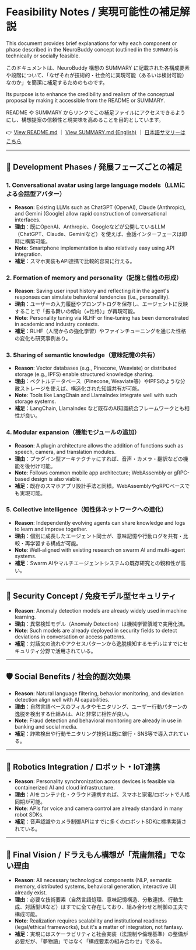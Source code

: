 # Feasibility Notes / 実現可能性の補足解説

This document provides brief explanations for why each component or phase described in the NeuroBuddy concept (outlined in the `SUMMARY`) is technically or socially feasible.

このドキュメントは、NeuroBuddy 構想の SUMMARY に記載された各構成要素や段階について、「なぜそれが技術的・社会的に実現可能（あるいは検討可能）なのか」を簡潔に補足するためのものです。

Its purpose is to enhance the credibility and realism of the conceptual proposal by making it accessible from the README or SUMMARY.

README や SUMMARY からリンクでこの補足ファイルにアクセスできるようにし、構想提案の信頼性と現実味を高めることを目的としています。

👉 [View README.md](./README.md) ｜ [View SUMMARY.md (English)](./SUMMARY.md) ｜ [日本語サマリーはこちら](./SUMMARY_ja.md)

---

## 🔧 Development Phases / 発展フェーズごとの補足

### 1. Conversational avatar using large language models（LLMによる会話型アバター）

* **Reason**: Existing LLMs such as ChatGPT (OpenAI), Claude (Anthropic), and Gemini (Google) allow rapid construction of conversational interfaces.
* **理由**：既にOpenAI、Anthropic、Googleなどが公開しているLLM（ChatGPT、Claude、Geminiなど）を使えば、会話インターフェースは即時に構築可能。
* **Note**: Smartphone implementation is also relatively easy using API integration.
* **補足**：スマホ実装もAPI連携で比較的容易に行える。

### 2. Formation of memory and personality（記憶と個性の形成）

* **Reason**: Saving user input history and reflecting it in the agent's responses can simulate behavioral tendencies (i.e., personality).
* **理由**：ユーザーの入力履歴やプロンプトログを保存し、エージェントに反映することで「振る舞いの傾向（=性格）」が再現可能。
* **Note**: Personality tuning via RLHF or fine-tuning has been demonstrated in academic and industry contexts.
* **補足**：RLHF（人間からの強化学習）やファインチューニングを通じた性格の変化も研究事例あり。

### 3. Sharing of semantic knowledge（意味記憶の共有）

* **Reason**: Vector databases (e.g., Pinecone, Weaviate) or distributed storage (e.g., IPFS) enable structured knowledge sharing.
* **理由**：ベクトルデータベース（Pinecone, Weaviate等）やIPFSのような分散ストレージを使えば、構造化された知識共有が可能。
* **Note**: Tools like LangChain and LlamaIndex integrate well with such storage systems.
* **補足**：LangChain, LlamaIndex など既存のAI知識統合フレームワークとも相性が良い。

### 4. Modular expansion（機能モジュールの追加）

* **Reason**: A plugin architecture allows the addition of functions such as speech, camera, and translation modules.
* **理由**：プラグイン型アーキテクチャにすれば、音声・カメラ・翻訳などの機能を後付け可能。
* **Note**: Follows common mobile app architecture; WebAssembly or gRPC-based design is also viable.
* **補足**：既存のスマホアプリ設計手法と同様。WebAssemblyやgRPCベースでも実現可能。

### 5. Collective intelligence（知性体ネットワークへの進化）

* **Reason**: Independently evolving agents can share knowledge and logs to learn and improve together.
* **理由**：個別に成長したエージェント同士が、意味記憶や行動ログを共有・比較・再学習する構成が可能。
* **Note**: Well-aligned with existing research on swarm AI and multi-agent systems.
* **補足**：Swarm AIやマルチエージェントシステムの既存研究との親和性が高い。

---

## 🔐 Security Concept / 免疫モデル型セキュリティ

* **Reason**: Anomaly detection models are already widely used in machine learning.
* **理由**：異常検知モデル（Anomaly Detection）は機械学習領域で実用化済。
* **Note**: Such models are already deployed in security fields to detect deviations in conversation or access patterns.
* **補足**：対話文の流れやアクセスパターンから逸脱検知するモデルはすでにセキュリティ分野で活用されている。

---

## 🛡️ Social Benefits / 社会的副次効果

* **Reason**: Natural language filtering, behavior monitoring, and deviation detection align well with AI capabilities.
* **理由**：自然言語ベースのフィルタやモニタリング、ユーザー行動パターンの逸脱を検出する仕組みは、AIと非常に相性が良い。
* **Note**: Fraud detection and behavioral monitoring are already in use in banking and social media.
* **補足**：詐欺検出や行動モニタリング技術は既に銀行・SNS等で導入されている。

---

## 🤖 Robotics Integration / ロボット・IoT連携

* **Reason**: Personality synchronization across devices is feasible via containerized AI and cloud infrastructure.
* **理由**：AIをコンテナ化・クラウド連携すれば、スマホと家電/ロボットで人格同期が可能。
* **Note**: APIs for voice and camera control are already standard in many robot SDKs.
* **補足**：音声認識やカメラ制御APIはすでに多くのロボットSDKに標準実装されている。

---

## 🧠 Final Vision / ドラえもん構想が「荒唐無稽」でない理由

* **Reason**: All necessary technological components (NLP, semantic memory, distributed systems, behavioral generation, interactive UI) already exist.
* **理由**：必要な技術要素（自然言語処理、意味記憶構造、分散連携、行動生成、対話型UIなど）はすでに全て存在しており、組み合わせと制御の工夫で構成可能。
* **Note**: Realization requires scalability and institutional readiness (legal/ethical frameworks), but it's a matter of integration, not fantasy.
* **補足**：実現にはスケーラビリティと社会実装（法規制や倫理基準）の整備が必要だが、「夢物語」ではなく「構成要素の組み合わせ」である。
